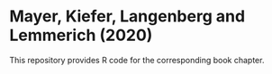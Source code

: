 # Mayer, Kiefer, Langenberg and Lemmerich (2020)

This repository provides R code for the corresponding book chapter.
